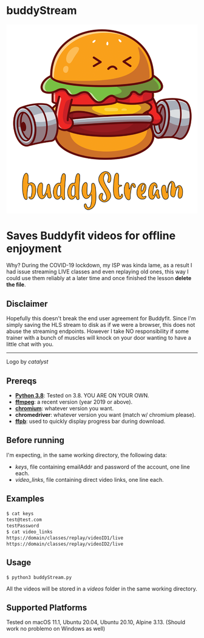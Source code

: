# buddyStream

![buddyStream](assets/logo.png)

# Saves Buddyfit videos for offline enjoyment

Why? During the COVID-19 lockdown, my ISP was kinda lame, as a result I had issue streaming LIVE classes and even replaying old ones, this way I could use them reliably at a later time and once finished the lesson **delete the file**.

## Disclaimer

Hopefully this doesn't break the end user agreement for Buddyfit. Since I'm simply saving the HLS stream to disk as if we were a browser, this does not abuse the streaming endpoints. However I take NO responsibility if some trainer with a bunch of muscles will knock on your door wanting to have a little chat with you.

___
Logo by *catalyst*

## Prereqs

- [**Python 3.8**][python]: Tested on 3.8. YOU ARE ON YOUR OWN.
- [**ffmpeg**][ffmpeg]: a recent version (year 2019 or above).
- [**chromium**][chromium]: whatever version you want.
- **chromedriver**: whatever version you want (match w/ chromium please).
- [**ffpb**][ffpb]: used to quickly display progress bar during download.


[ffmpeg]: https://www.ffmpeg.org/download.html
[python]: https://www.python.org/downloads/
[chromium]: https://www.chromium.org/getting-involved/download-chromium
[ffpb]: https://github.com/althonos/ffpb

## Before running
I'm expecting, in the same working directory, the following data:
- *keys*, file containing emailAddr and password of the account, one line each.
- *video_links*, file containing direct video links, one line each.

## Examples
```
$ cat keys
test@test.com
testPassword
$ cat video_links
https://domain/classes/replay/videoID1/live
https://domain/classes/replay/videoID2/live
```

## Usage

```
$ python3 buddyStream.py
```
All the videos will be stored in a *videos* folder in the same working directory.

## Supported Platforms
Tested on macOS 11.1, Ubuntu 20.04, Ubuntu 20.10, Alpine 3.13. (Should work no problemo on Windows as well)
